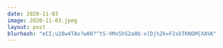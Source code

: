 ```yaml
---
date: 2020-11-03
image: 2020-11-03.jpeg
layout: post
blurhash: "eCI;u28w4TAo?w00?^tS-VMxShS2a0Q-x[Dj%2k=F2skTKNGM{XA%K"
---
```



